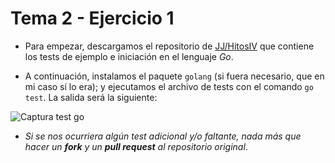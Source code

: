 # Tema 2 - Ejercicio 1

- Para empezar, descargamos el repositorio de [JJ/HitosIV](https://github.com/JJ/HitosIV) que contiene los tests de ejemplo e iniciación en el lenguaje *Go*.

- A continuación, instalamos el paquete `golang` (si fuera necesario, que en mi caso sí lo era); y ejecutamos el archivo de tests con el comando `go test`. La salida será la siguiente:

![Captura test go](./../images/captura-test-go.png)

- *Si se nos ocurriera algún test adicional y/o faltante, nada más que hacer un **fork** y un **pull request** al repositorio original*.
